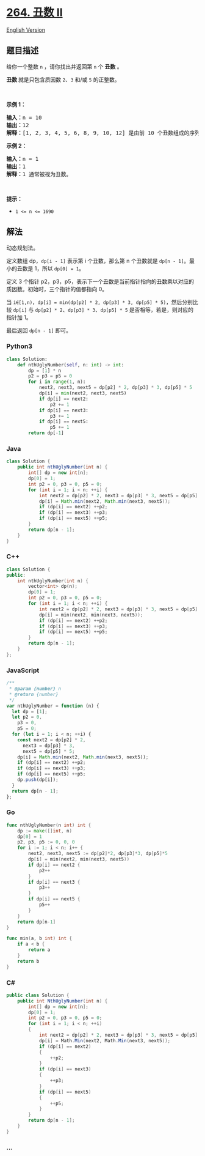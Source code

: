 # [264. 丑数 II](https://leetcode-cn.com/problems/ugly-number-ii)

[English Version](/solution/0200-0299/0264.Ugly%20Number%20II/README_EN.md)

## 题目描述

<!-- 这里写题目描述 -->

<p>给你一个整数 <code>n</code> ，请你找出并返回第 <code>n</code> 个 <strong>丑数</strong> 。</p>

<p><strong>丑数 </strong>就是只包含质因数 <code>2</code>、<code>3</code> 和/或 <code>5</code> 的正整数。</p>

<p> </p>

<p><strong>示例 1：</strong></p>

<pre>
<strong>输入：</strong>n = 10
<strong>输出：</strong>12
<strong>解释：</strong>[1, 2, 3, 4, 5, 6, 8, 9, 10, 12] 是由前 10 个丑数组成的序列。
</pre>

<p><strong>示例 2：</strong></p>

<pre>
<strong>输入：</strong>n = 1
<strong>输出：</strong>1
<strong>解释：</strong>1 通常被视为丑数。
</pre>

<p> </p>

<p><strong>提示：</strong></p>

<ul>
	<li><code>1 <= n <= 1690</code></li>
</ul>


## 解法

<!-- 这里可写通用的实现逻辑 -->

动态规划法。

定义数组 dp，`dp[i - 1]` 表示第 i 个丑数，那么第 n 个丑数就是 `dp[n - 1]`。最小的丑数是 1，所以 `dp[0] = 1`。

定义 3 个指针 p2，p3，p5，表示下一个丑数是当前指针指向的丑数乘以对应的质因数。初始时，三个指针的值都指向 0。

当 `i∈[1,n)`，`dp[i] = min(dp[p2] * 2, dp[p3] * 3, dp[p5] * 5)`，然后分别比较 `dp[i]` 与 `dp[p2] * 2`、`dp[p3] * 3`、`dp[p5] * 5` 是否相等，若是，则对应的指针加 1。

最后返回 `dp[n - 1]` 即可。

<!-- tabs:start -->

### **Python3**

<!-- 这里可写当前语言的特殊实现逻辑 -->

```python
class Solution:
    def nthUglyNumber(self, n: int) -> int:
        dp = [1] * n
        p2 = p3 = p5 = 0
        for i in range(1, n):
            next2, next3, next5 = dp[p2] * 2, dp[p3] * 3, dp[p5] * 5
            dp[i] = min(next2, next3, next5)
            if dp[i] == next2:
                p2 += 1
            if dp[i] == next3:
                p3 += 1
            if dp[i] == next5:
                p5 += 1
        return dp[-1]
```

### **Java**

<!-- 这里可写当前语言的特殊实现逻辑 -->

```java
class Solution {
    public int nthUglyNumber(int n) {
        int[] dp = new int[n];
        dp[0] = 1;
        int p2 = 0, p3 = 0, p5 = 0;
        for (int i = 1; i < n; ++i) {
            int next2 = dp[p2] * 2, next3 = dp[p3] * 3, next5 = dp[p5] * 5;
            dp[i] = Math.min(next2, Math.min(next3, next5));
            if (dp[i] == next2) ++p2;
            if (dp[i] == next3) ++p3;
            if (dp[i] == next5) ++p5;
        }
        return dp[n - 1];
    }
}
```

### **C++**

```cpp
class Solution {
public:
    int nthUglyNumber(int n) {
        vector<int> dp(n);
        dp[0] = 1;
        int p2 = 0, p3 = 0, p5 = 0;
        for (int i = 1; i < n; ++i) {
            int next2 = dp[p2] * 2, next3 = dp[p3] * 3, next5 = dp[p5] * 5;
            dp[i] = min(next2, min(next3, next5));
            if (dp[i] == next2) ++p2;
            if (dp[i] == next3) ++p3;
            if (dp[i] == next5) ++p5;
        }
        return dp[n - 1];
    }
};
```

### **JavaScript**

```js
/**
 * @param {number} n
 * @return {number}
 */
var nthUglyNumber = function (n) {
  let dp = [1];
  let p2 = 0,
    p3 = 0,
    p5 = 0;
  for (let i = 1; i < n; ++i) {
    const next2 = dp[p2] * 2,
      next3 = dp[p3] * 3,
      next5 = dp[p5] * 5;
    dp[i] = Math.min(next2, Math.min(next3, next5));
    if (dp[i] == next2) ++p2;
    if (dp[i] == next3) ++p3;
    if (dp[i] == next5) ++p5;
    dp.push(dp[i]);
  }
  return dp[n - 1];
};
```

### **Go**

```go
func nthUglyNumber(n int) int {
    dp := make([]int, n)
    dp[0] = 1
    p2, p3, p5 := 0, 0, 0
    for i := 1; i < n; i++ {
        next2, next3, next5 := dp[p2]*2, dp[p3]*3, dp[p5]*5
        dp[i] = min(next2, min(next3, next5))
        if dp[i] == next2 {
            p2++
        }
        if dp[i] == next3 {
            p3++
        }
        if dp[i] == next5 {
            p5++
        }
    }
    return dp[n-1]
}

func min(a, b int) int {
    if a < b {
        return a
    }
    return b
}
```

### **C#**

```cs
public class Solution {
    public int NthUglyNumber(int n) {
        int[] dp = new int[n];
        dp[0] = 1;
        int p2 = 0, p3 = 0, p5 = 0;
        for (int i = 1; i < n; ++i)
        {
            int next2 = dp[p2] * 2, next3 = dp[p3] * 3, next5 = dp[p5] * 5;
            dp[i] = Math.Min(next2, Math.Min(next3, next5));
            if (dp[i] == next2)
            {
                ++p2;
            }
            if (dp[i] == next3)
            {
                ++p3;
            }
            if (dp[i] == next5)
            {
                ++p5;
            }
        }
        return dp[n - 1];
    }
}
```

### **...**

```

```

<!-- tabs:end -->
